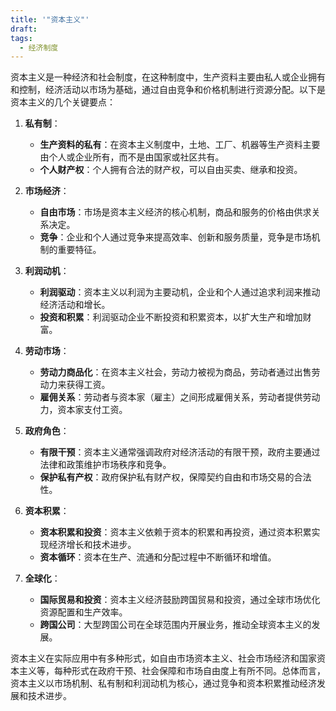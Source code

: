 ```yaml
---
title: '"资本主义"'
draft: 
tags:
  - 经济制度
---
```


资本主义是一种经济和社会制度，在这种制度中，生产资料主要由私人或企业拥有和控制，经济活动以市场为基础，通过自由竞争和价格机制进行资源分配。以下是资本主义的几个关键要点：

1. **私有制**：
    
    - **生产资料的私有**：在资本主义制度中，土地、工厂、机器等生产资料主要由个人或企业所有，而不是由国家或社区共有。
    - **个人财产权**：个人拥有合法的财产权，可以自由买卖、继承和投资。
2. **市场经济**：
    
    - **自由市场**：市场是资本主义经济的核心机制，商品和服务的价格由供求关系决定。
    - **竞争**：企业和个人通过竞争来提高效率、创新和服务质量，竞争是市场机制的重要特征。
3. **利润动机**：
    
    - **利润驱动**：资本主义以利润为主要动机，企业和个人通过追求利润来推动经济活动和增长。
    - **投资和积累**：利润驱动企业不断投资和积累资本，以扩大生产和增加财富。
4. **劳动市场**：
    
    - **劳动力商品化**：在资本主义社会，劳动力被视为商品，劳动者通过出售劳动力来获得工资。
    - **雇佣关系**：劳动者与资本家（雇主）之间形成雇佣关系，劳动者提供劳动力，资本家支付工资。
5. **政府角色**：
    
    - **有限干预**：资本主义通常强调政府对经济活动的有限干预，政府主要通过法律和政策维护市场秩序和竞争。
    - **保护私有产权**：政府保护私有财产权，保障契约自由和市场交易的合法性。
6. **资本积累**：
    
    - **资本积累和投资**：资本主义依赖于资本的积累和再投资，通过资本积累实现经济增长和技术进步。
    - **资本循环**：资本在生产、流通和分配过程中不断循环和增值。
7. **全球化**：
    
    - **国际贸易和投资**：资本主义经济鼓励跨国贸易和投资，通过全球市场优化资源配置和生产效率。
    - **跨国公司**：大型跨国公司在全球范围内开展业务，推动全球资本主义的发展。

资本主义在实际应用中有多种形式，如自由市场资本主义、社会市场经济和国家资本主义等，每种形式在政府干预、社会保障和市场自由度上有所不同。总体而言，资本主义以市场机制、私有制和利润动机为核心，通过竞争和资本积累推动经济发展和技术进步。